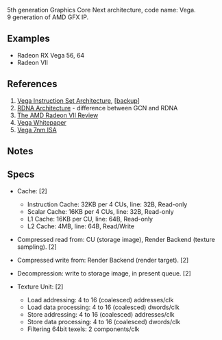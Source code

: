 5th generation Graphics Core Next architecture, code name: Vega.<br/>
9 generation of AMD GFX IP.

## Examples

* Radeon RX Vega 56, 64
* Radeon VII

## References

1. [Vega Instruction Set Architecture](https://www.amd.com/content/dam/amd/en/documents/radeon-tech-docs/instruction-set-architectures/vega-shader-instruction-set-architecture.pdf), [[backup](../pdf/vega-shader-instruction-set-architecture.pdf)]
2. [RDNA Architecture](https://gpuopen.com/wp-content/uploads/2019/08/RDNA_Architecture_public.pdf) - difference between GCN and RDNA
3. [The AMD Radeon VII Review](https://www.anandtech.com/show/13923/the-amd-radeon-vii-review)
4. [Vega Whitepaper](https://en.wikichip.org/w/images/a/a1/vega-whitepaper.pdf)
5. [Vega 7nm ISA](https://www.amd.com/content/dam/amd/en/documents/radeon-tech-docs/instruction-set-architectures/vega-7nm-shader-instruction-set-architecture.pdf)

## Notes


## Specs

* Cache: [2]
	- Instruction Cache: 32KB per 4 CUs, line: 32B, Read-only
	- Scalar Cache: 16KB per 4 CUs, line: 32B, Read-only
	- L1 Cache: 16KB per CU, line: 64B, Read-only
	- L2 Cache: 4MB, line: 64B, Read/Write

* Compressed read from: CU (storage image), Render Backend (texture sampling). [2]
* Compressed write from: Render Backend (render target). [2]
* Decompression: write to storage image, in present queue. [2]

* Texture Unit: [2]
	- Load addressing: 4 to 16 (coalesced) addresses/clk
	- Load data processing: 4 to 16 (coalesced) dwords/clk
	- Store addressing: 4 to 16 (coalesced) addresses/clk
	- Store data processing: 4 to 16 (coalesced) dwords/clk
	- Filtering 64bit texels: 2 components/clk

